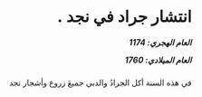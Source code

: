 <h1 dir="rtl">انتشار جراد في نجد .</h1>

<h5 dir="rtl">العام الهجري:  1174

العام الميلادي: 1760

</h5>

<p dir="rtl">في هذه السنة أكل الجرادُ والدبي جميعَ زروع وأشجار نجد</p></br>
